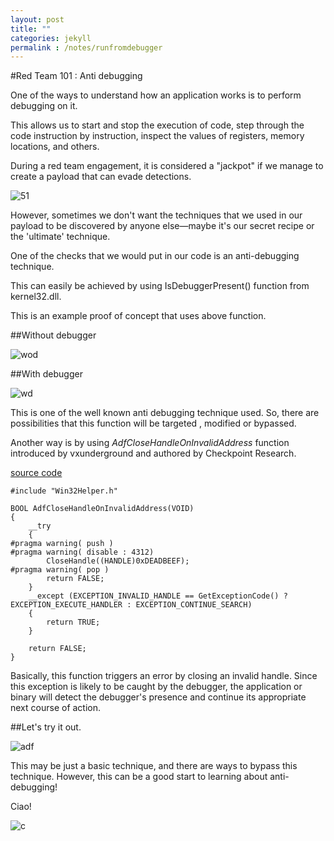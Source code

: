 ```yaml
---
layout: post
title: ""
categories: jekyll
permalink : /notes/runfromdebugger
---
```


#Red Team 101 : Anti debugging

One of the ways to understand how an application works is to perform debugging on it.

This allows us to start and stop the execution of code, step through the code instruction by instruction, inspect the values of registers, memory locations, and others.

During a red team engagement, it is considered a "jackpot" if we manage to create a payload that can evade detections.

![51](/musubi/assets/debugmenot/unatco.gif)

However, sometimes we don't want the techniques that we used in our payload to be discovered by anyone else—maybe it's our secret recipe or the 'ultimate' technique.

One of the checks that we would put in our code is an anti-debugging technique.

This can easily be achieved by using IsDebuggerPresent() function from kernel32.dll.

This is an example proof of concept that uses above function.

##Without debugger

![wod](/musubi/assets/debugmenot/isdbgpresent1.PNG)


##With debugger

![wd](/musubi/assets/debugmenot/isdbgpresent2.PNG)

This is one of the well known anti debugging technique used. So, there are possibilities that this function will be targeted , modified or bypassed.

Another way is by using *AdfCloseHandleOnInvalidAddress* function introduced by vxunderground and authored by Checkpoint Research.

[source code](https://github.com/vxunderground/VX-API/blob/main/VX-API/AdfCloseHandleOnInvalidAddress.cpp)

```
#include "Win32Helper.h"

BOOL AdfCloseHandleOnInvalidAddress(VOID)
{
	__try
	{
#pragma warning( push )
#pragma warning( disable : 4312)
		CloseHandle((HANDLE)0xDEADBEEF);
#pragma warning( pop )
		return FALSE;
	}
	__except (EXCEPTION_INVALID_HANDLE == GetExceptionCode() ? EXCEPTION_EXECUTE_HANDLER : EXCEPTION_CONTINUE_SEARCH)
	{
		return TRUE;
	}

	return FALSE;
}
```

Basically, this function triggers an error by closing an invalid handle. Since this exception is likely to be caught by the debugger, the application or binary will detect the debugger's presence and continue its appropriate next course of action.

##Let's try it out.

![adf](/musubi/assets/debugmenot/final.gif)

This may be just a basic technique, and there are ways to bypass this technique.
However, this can be a good start to learning about anti-debugging!


Ciao!

![c](/musubi/assets/debugmenot/ciao.gif)
